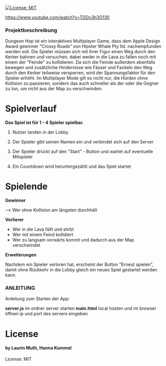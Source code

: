 [![License: MIT](https://img.shields.io/badge/License-MIT-yellow.svg)](https://opensource.org/licenses/MIT)

https://www.youtube.com/watch?v=TDDv3h3O130

### Projektbeschreibung ###

Dungeon Hop ist ein interaktives Multiplayer Game, dass dem Apple Design Award
gewinner “Crossy Roads” von Hipster Whale Pty ltd. nachempfunden werden soll.
Die Spieler müssen sich mit ihrer Figur einen Weg durch den Kerker bahnen und versuchen, dabei weder in die Lava zu fallen noch mit einem der "Feinde" zu kollidieren. 
Da sich die Feinde außerdem ebenfalls bewegen und zusätzliche Hindernisse wie Fässer und Fackeln den Weg durch den Kerker teilweise versperren, wird der Spannungsfaktor für den Spieler erhöht. 
Im Multiplayer Mode gilt es nicht nur, die Hürden ohne Kollision zu passieren, sondern das auch schneller als der oder die Gegner zu tun, um nicht aus der Map zu verschwinden.

# Spielverlauf #

**Das Spiel ist für 1 - 4 Spieler spielbar.**

1. Nutzer landen in der Lobby

2. Der Spieler gibt seinen Namen ein und verbindet sich auf den Server

3. Der Spieler drückt auf den "Start" - Button und wartet auf eventuelle Mitspieler

4. Ein Countdown wird heruntergezählt und das Spiel startet

# Spielende #

**Gewinner**

--> Wer ohne Kollision am längsten durchhält

**Verlierer**
 
*  Wer in die Lava fällt und stirbt
*  Wer mit einem Feind kollidiert
*  Wer zu langsam vorwärts kommt und dadurch aus der Map verschwindet

**Erweiterungen**

Nachdem ein Spieler verloren hat, erscheint der Button "Erneut spielen", damit ohne Rückkehr in die Lobby gleich ein neues Spiel gestartet werden kann.

### ANLEITUNG ###

Anleitung zum Starten der App:

__server.js__ im ordner server starten
__main.html__ local hosten und im browser öffnen
ip und port des servers eingeben

# License

#### by Laurin Muth, Hanna Kummel

License: MIT

